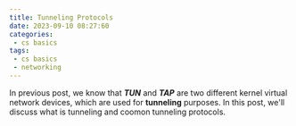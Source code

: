 ```yaml
---
title: Tunneling Protocols
date: 2023-09-10 08:27:60
categories:
 - cs basics
tags:
 - cs basics
 - networking
---
```


In previous post, we know that ***TUN*** and ***TAP*** are two different kernel virtual network devices, which are used for **tunneling** purposes. In this post, we'll discuss what is tunneling and coomon tunneling protocols. 

